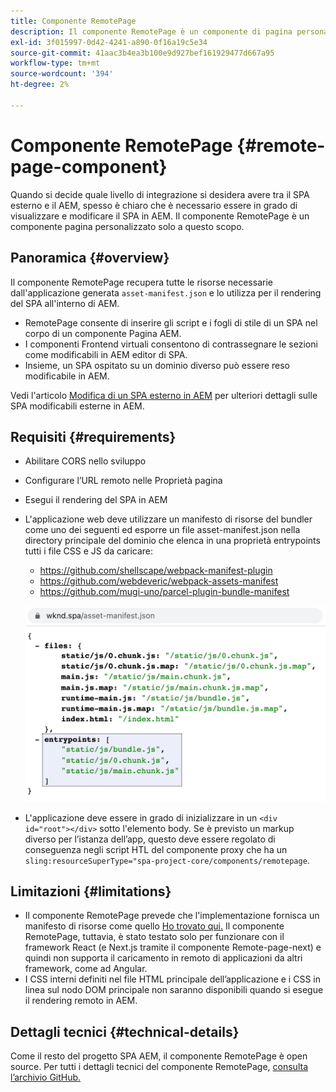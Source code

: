 ```yaml
---
title: Componente RemotePage
description: Il componente RemotePage è un componente di pagina personalizzato per la modifica del SPA React remoto in AEM.
exl-id: 3f015997-0d42-4241-a890-0f16a19c5e34
source-git-commit: 41aac3b4ea3b100e9d927bef161929477d667a95
workflow-type: tm+mt
source-wordcount: '394'
ht-degree: 2%

---
```


# Componente RemotePage {#remote-page-component}

Quando si decide quale livello di integrazione si desidera avere tra il SPA esterno e il AEM, spesso è chiaro che è necessario essere in grado di visualizzare e modificare il SPA in AEM. Il componente RemotePage è un componente pagina personalizzato solo a questo scopo.

## Panoramica {#overview}

Il componente RemotePage recupera tutte le risorse necessarie dall&#39;applicazione generata `asset-manifest.json` e lo utilizza per il rendering del SPA all&#39;interno di AEM.

* RemotePage consente di inserire gli script e i fogli di stile di un SPA nel corpo di un componente Pagina AEM.
* I componenti Frontend virtuali consentono di contrassegnare le sezioni come modificabili in AEM editor di SPA.
* Insieme, un SPA ospitato su un dominio diverso può essere reso modificabile in AEM.

Vedi l&#39;articolo [Modifica di un SPA esterno in AEM](spa-edit-external.md) per ulteriori dettagli sulle SPA modificabili esterne in AEM.

## Requisiti {#requirements}

* Abilitare CORS nello sviluppo
* Configurare l’URL remoto nelle Proprietà pagina
* Esegui il rendering del SPA in AEM
* L&#39;applicazione web deve utilizzare un manifesto di risorse del bundler come uno dei seguenti ed esporre un file asset-manifest.json nella directory principale del dominio che elenca in una proprietà entrypoints tutti i file CSS e JS da caricare:
   * https://github.com/shellscape/webpack-manifest-plugin
   * https://github.com/webdeveric/webpack-assets-manifest
   * https://github.com/mugi-uno/parcel-plugin-bundle-manifest

   ![Punti di entrata](assets/asset-manifest-entrypoints.png)

* L&#39;applicazione deve essere in grado di inizializzare in un `<div id="root"></div>` sotto l&#39;elemento body. Se è previsto un markup diverso per l’istanza dell’app, questo deve essere regolato di conseguenza negli script HTL del componente proxy che ha un `sling:resourceSuperType="spa-project-core/components/remotepage`.

## Limitazioni {#limitations}

* Il componente RemotePage prevede che l&#39;implementazione fornisca un manifesto di risorse come quello [Ho trovato qui.](https://github.com/shellscape/webpack-manifest-plugin) Il componente RemotePage, tuttavia, è stato testato solo per funzionare con il framework React (e Next.js tramite il componente Remote-page-next) e quindi non supporta il caricamento in remoto di applicazioni da altri framework, come ad Angular.
* I CSS interni definiti nel file HTML principale dell’applicazione e i CSS in linea sul nodo DOM principale non saranno disponibili quando si esegue il rendering remoto in AEM.

## Dettagli tecnici {#technical-details}

Come il resto del progetto SPA AEM, il componente RemotePage è open source. Per tutti i dettagli tecnici del componente RemotePage, [consulta l’archivio GitHub.](https://github.com/adobe/aem-spa-project-core/tree/master/ui.apps/src/main/content/jcr_root/apps/spa-project-core/components/remotepage)
